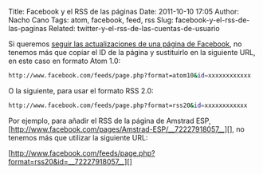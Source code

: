 Title: Facebook y el RSS de las páginas
Date: 2011-10-10 17:05
Author: Nacho Cano
Tags: atom, facebook, feed, rss
Slug: facebook-y-el-rss-de-las-paginas
Related: twitter-y-el-rss-de-las-cuentas-de-usuario

Si queremos [seguir las actualizaciones de una página de Facebook][], no
tenemos más que copiar el ID de la página y sustituirlo en la siguiente
URL, en este caso en formato Atom 1.0:

```bash
http://www.facebook.com/feeds/page.php?format=atom10&id=xxxxxxxxxxxx
```

O la siguiente, para usar el formato RSS 2.0:

```bash
http://www.facebook.com/feeds/page.php?format=rss20&id=xxxxxxxxxxxx
```

Por ejemplo, para añadir el RSS de la página de Amstrad ESP,
[http://www.facebook.com/pages/Amstrad-ESP/__72227918057__][], no
tenemos más que utilizar la siguiente URL:

[http://www.facebook.com/feeds/page.php?format=rss20&id=__72227918057__][]

  [seguir las actualizaciones de una página de Facebook]: http://rubenbaston.org/rss-paginas-facebook/
    "seguir las actualizaciones de una página de Facebook"
  [http://www.facebook.com/pages/Amstrad-ESP/__72227918057__]: http://www.facebook.com/pages/Amstrad-ESP/72227918057
    "Amstrad ESP"
  [http://www.facebook.com/feeds/page.php?format=rss20&id=__72227918057__]:
    http://www.facebook.com/feeds/page.php?format=rss20&id=72227918057
    "Amstrad ESP. Facebook Page RSS"
